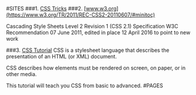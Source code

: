 #SITES
###1. [CSS Tricks](https://css-tricks.com/snippets/css/)
###2. [www.w3.org](https://www.w3.org/TR/2011/REC-CSS2-20110607/#minitoc)

Cascading Style Sheets Level 2 Revision 1 (CSS 2.1) Specification W3C Recommendation 07 June 2011, edited in place 12 April 2016 to point to new work

###3. [CSS Tutorial](http://www.w3schools.com/css/css_syntax.asp)
CSS is a stylesheet language that describes the presentation of an HTML (or XML) document.

CSS describes how elements must be rendered on screen, on paper, or in other media.

This tutorial will teach you CSS from basic to advanced.
#PAGES
